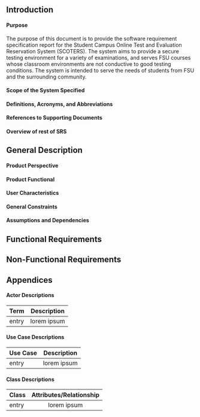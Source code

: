 ## Introduction
#### Purpose
The purpose of this document is to provide the software requirement specification report for the Student Campus Online Test and Evaluation Reservation System (SCOTERS). The system aims to provide a secure testing environment for a variety of examinations, and serves FSU courses whose classroom environments are not conductive to good testing conditions. The system is intended to serve the needs of students from FSU and the surrounding community.
#### Scope of the System Specified
#### Definitions, Acronyms, and Abbreviations
#### References to Supporting Documents
#### Overview of rest of SRS
## General Description
#### Product Perspective
#### Product Functional
#### User Characteristics
#### General Constraints
#### Assumptions and Dependencies
## Functional Requirements
## Non-Functional Requirements
## Appendices
#### Actor Descriptions

| Term | Description |
|:--------|:-------:|
| entry | lorem ipsum|

#### Use Case Descriptions

| Use Case | Description |
|:--------|:-------:|
| entry | lorem ipsum|

#### Class Descriptions

| Class | Attributes/Relationship |
|:--------|:-------:|
| entry | lorem ipsum|
